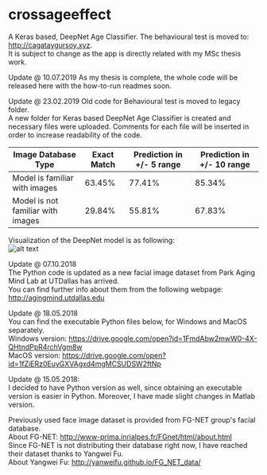 # crossageeffect
A Keras based, DeepNet Age Classifier. The behavioural test is moved to: http://cagataygursoy.xyz.  
It is subject to change as the app is directly related with my MSc thesis work.

Update @ 10.07.2019
As my thesis is complete, the whole code will be released here with the how-to-run readmes soon.

Update @ 23.02.2019
Old code for Behavioural test is moved to legacy folder.  
A new folder for Keras based DeepNet Age Classifier is created and necessary files were uploaded. Comments for each file will be inserted in order to increase readability of the code.  

| Image Database Type | Exact Match  | Prediction in +/- 5 range | Prediction in +/- 10 range |
| ------------- | ------------- | ------------- | ------------- |
| Model is familiar with images | 63.45%  | 77.41%  | 85.34% |
| Model is not familiar with images  | 29.84%  | 55.81% | 67.83% |

Visualization of the DeepNet model is as following:  
![alt text](https://github.com/caggursoy/crossageeffect/blob/master/caeMLGPU/cae-model_200px.png)

Update @ 07.10.2018  
The Python code is updated as a new facial image dataset from Park Aging Mind Lab at UTDallas has arrived.  
You can find further info about them from the following webpage: http://agingmind.utdallas.edu  

Update @ 18.05.2018  
You can find the executable Python files below, for Windows and MacOS separately.  
Windows version: https://drive.google.com/open?id=1FmdAbw2mwW0-4X-QHtndPpR4rchVgm8w  
MacOS version: https://drive.google.com/open?id=1fZiERz0EuyGXVAgxd4mgMCSUDSW2ftNp  

Update @ 15.05.2018:  
I decided to have Python version as well, since obtaining an executable version is easier in Python. Moreover, I have made slight changes in Matlab version.  

Previously used face image dataset is provided from FG-NET group's facial database.  
About FG-NET: http://www-prima.inrialpes.fr/FGnet/html/about.html  
Since FG-NET is not distributing their database right now, I have reached their dataset thanks to Yangwei Fu.  
About Yangwei Fu: http://yanweifu.github.io/FG_NET_data/  
